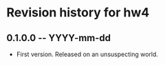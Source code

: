 # Revision history for hw4

## 0.1.0.0 -- YYYY-mm-dd

* First version. Released on an unsuspecting world.

